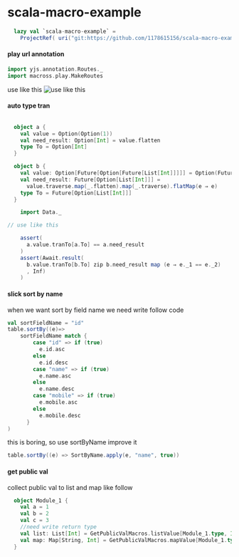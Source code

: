 # scala-macro-example

```scala 
  lazy val `scala-macro-example` =
    ProjectRef( uri("git:https://github.com/1178615156/scala-macro-example"),"scala-macro-example")
```

#### play url annotation
```scala
import yjs.annotation.Routes._
import macross.play.MakeRoutes
```
use like this
![use like this](http://www.popo8.com/host/data/201512/13/11/8e2a82d.gif)

#### auto type tran
```scala

  object a {
    val value = Option(Option(1))
    val need_result: Option[Int] = value.flatten
    type To = Option[Int]
  }

  object b {
    val value: Option[Future[Option[Future[List[Int]]]]] = Option(Future(Option(Future(List(2)))))
    val need_result: Future[Option[List[Int]]] =
      value.traverse.map(_.flatten).map(_.traverse).flatMap(e ⇒ e)
    type To = Future[Option[List[Int]]]
  }

    import Data._

// use like this

    assert(
      a.value.tranTo[a.To] == a.need_result
    )
    assert(Await.result(
      b.value.tranTo[b.To] zip b.need_result map (e ⇒ e._1 == e._2)
      , Inf)
    )
```
#### slick sort by name
when we want sort by field name we need write follow code
```scala
val sortFieldName = "id"
table.sortBy((e)=>
    sortFieldName match {
        case "id" => if (true)
          e.id.asc
        else
          e.id.desc
        case "name" => if (true)
          e.name.asc
        else
          e.name.desc
        case "mobile" => if (true)
          e.mobile.asc
        else
          e.mobile.desc
      }
)
```
this is boring, so use sortByName improve it
```scala
table.sortBy((e) => SortByName.apply(e, "name", true))
```
#### get public val
collect public val to list and map 
like follow
```scala
  object Module_1 {
    val a = 1
    val b = 2
    val c = 3
    //need write return type
    val list: List[Int] = GetPublicValMacros.listValue[Module_1.type, Int]//List(1,2,3)
    val map: Map[String, Int] = GetPublicValMacros.mapValue[Module_1.type, Int]//Map(c -> 3, b -> 2, a -> 1)
  }
```
